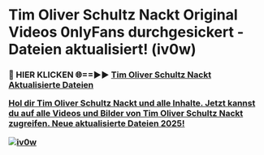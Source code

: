 # Tim Oliver Schultz Nackt Original Videos 0nlyFans durchgesickert - Dateien aktualisiert! (iv0w)

<h3>🔴 HIER KLICKEN 🌐==►► <a href="https://tinyurl.com/h6vf6nb8" rel="nofollow">Tim Oliver Schultz Nackt Aktualisierte Dateien

Hol dir Tim Oliver Schultz Nackt und alle Inhalte. Jetzt kannst du auf alle Videos und Bilder von Tim Oliver Schultz Nackt zugreifen. Neue aktualisierte Dateien 2025!

[![iv0w](https://i.imgur.com/sD4kR3V.gif)](https://tinyurl.com/h6vf6nb8)
